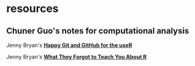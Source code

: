 # resources  

## Chuner Guo's notes for computational analysis 

Jenny Bryan's **[Happy Git and GitHub for the useR](https://happygitwithr.com)**  

Jenny Bryan's **[What They Forgot to Teach You About R](https://rstats.wtf)**  
